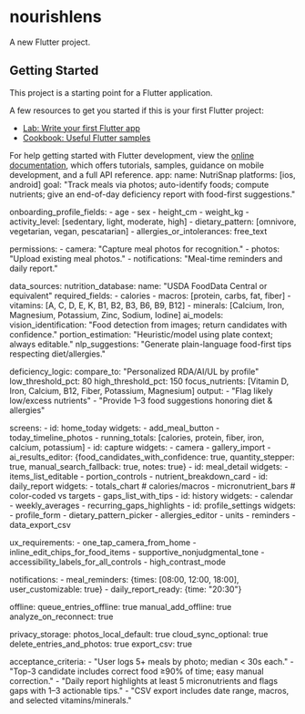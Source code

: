 # nourishlens

A new Flutter project.

## Getting Started

This project is a starting point for a Flutter application.

A few resources to get you started if this is your first Flutter project:

- [Lab: Write your first Flutter app](https://docs.flutter.dev/get-started/codelab)
- [Cookbook: Useful Flutter samples](https://docs.flutter.dev/cookbook)

For help getting started with Flutter development, view the
[online documentation](https://docs.flutter.dev/), which offers tutorials,
samples, guidance on mobile development, and a full API reference.
app:
  name: NutriSnap
  platforms: [ios, android]
  goal: "Track meals via photos; auto-identify foods; compute nutrients; give an end-of-day deficiency report with food-first suggestions."

  onboarding_profile_fields:
    - age
    - sex
    - height_cm
    - weight_kg
    - activity_level: [sedentary, light, moderate, high]
    - dietary_pattern: [omnivore, vegetarian, vegan, pescatarian]
    - allergies_or_intolerances: free_text

  permissions:
    - camera: "Capture meal photos for recognition."
    - photos: "Upload existing meal photos."
    - notifications: "Meal-time reminders and daily report."

  data_sources:
    nutrition_database:
      name: "USDA FoodData Central or equivalent"
      required_fields:
        - calories
        - macros: [protein, carbs, fat, fiber]
        - vitamins: [A, C, D, E, K, B1, B2, B3, B6, B9, B12]
        - minerals: [Calcium, Iron, Magnesium, Potassium, Zinc, Sodium, Iodine]
    ai_models:
      vision_identification: "Food detection from images; return candidates with confidence."
      portion_estimation: "Heuristic/model using plate context; always editable."
      nlp_suggestions: "Generate plain-language food-first tips respecting diet/allergies."

  deficiency_logic:
    compare_to: "Personalized RDA/AI/UL by profile"
    low_threshold_pct: 80
    high_threshold_pct: 150
    focus_nutrients: [Vitamin D, Iron, Calcium, B12, Fiber, Potassium, Magnesium]
    output:
      - "Flag likely low/excess nutrients"
      - "Provide 1–3 food suggestions honoring diet & allergies"

  screens:
    - id: home_today
      widgets:
        - add_meal_button
        - today_timeline_photos
        - running_totals: [calories, protein, fiber, iron, calcium, potassium]
    - id: capture
      widgets:
        - camera
        - gallery_import
        - ai_results_editor: {food_candidates_with_confidence: true, quantity_stepper: true, manual_search_fallback: true, notes: true}
    - id: meal_detail
      widgets:
        - items_list_editable
        - portion_controls
        - nutrient_breakdown_card
    - id: daily_report
      widgets:
        - totals_chart # calories/macros
        - micronutrient_bars # color-coded vs targets
        - gaps_list_with_tips
    - id: history
      widgets:
        - calendar
        - weekly_averages
        - recurring_gaps_highlights
    - id: profile_settings
      widgets:
        - profile_form
        - dietary_pattern_picker
        - allergies_editor
        - units
        - reminders
        - data_export_csv

  ux_requirements:
    - one_tap_camera_from_home
    - inline_edit_chips_for_food_items
    - supportive_nonjudgmental_tone
    - accessibility_labels_for_all_controls
    - high_contrast_mode

  notifications:
    - meal_reminders: {times: [08:00, 12:00, 18:00], user_customizable: true}
    - daily_report_ready: {time: "20:30"}

  offline:
    queue_entries_offline: true
    manual_add_offline: true
    analyze_on_reconnect: true

  privacy_storage:
    photos_local_default: true
    cloud_sync_optional: true
    delete_entries_and_photos: true
    export_csv: true

  acceptance_criteria:
    - "User logs 5+ meals by photo; median < 30s each."
    - "Top-3 candidate includes correct food ≥90% of time; easy manual correction."
    - "Daily report highlights at least 5 micronutrients and flags gaps with 1–3 actionable tips."
    - "CSV export includes date range, macros, and selected vitamins/minerals."
